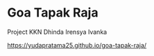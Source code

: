 # Goa Tapak Raja

Project KKN Dhinda Irensya Ivanka

https://yudapratama25.github.io/goa-tapak-raja/
